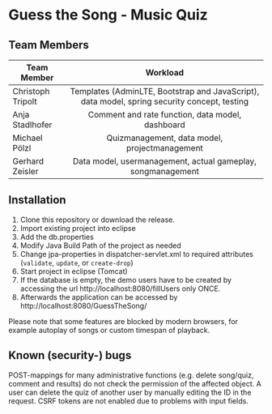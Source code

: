 # Guess the Song - Music Quiz
## Team Members

| Team Member       | Workload                                                              |
| ------------------|:---------------------------------------------------------------------:|
| Christoph Tripolt | Templates (AdminLTE, Bootstrap and JavaScript), data model, spring security concept, testing                       |
| Anja Stadlhofer   | Comment and rate function, data model, dashboard                      |
| Michael Pölzl     | Quizmanagement, data model, projectmanagement                                |
| Gerhard Zeisler   | Data model, usermanagement, actual gameplay, songmanagement           |

## Installation
1. Clone this repository or download the release.
2. Import existing project into eclipse
3. Add the db.properties
4. Modify Java Build Path of the project as needed
5. Change jpa-properties in dispatcher-servlet.xml to required attributes (``validate``, ``update``, or ``create-drop``)
6. Start project in eclipse (Tomcat)
7. If the database is empty, the demo users have to be created by accessing the url http://localhost:8080/fillUsers only ONCE.
8. Afterwards the application can be accessed by http://localhost:8080/GuessTheSong/

Please note that some features are blocked by modern browsers, for example autoplay of songs or custom timespan of playback.

## Known (security-) bugs
POST-mappings for many administrative functions (e.g. delete song/quiz, comment and results) do not check the permission of the affected object. A user can delete the quiz of another user by manually editing the ID in the request.
CSRF tokens are not enabled due to problems with input fields.
